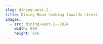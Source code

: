 ```yaml
---
slug: dining-west-2
title: Dining Room looking towards street
images:
  - src: dining-west-2--1024
    width: 999
    height: 666
---
```

